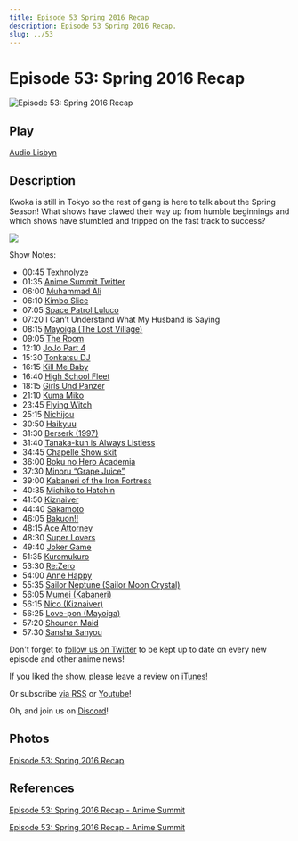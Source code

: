 ```yaml
---
title: Episode 53 Spring 2016 Recap
description: Episode 53 Spring 2016 Recap.
slug: ../53
---
```


# Episode 53: Spring 2016 Recap

![Episode 53: Spring 2016 Recap](https://i.imgur.com/u8EmDtl.png)

## Play

[Audio Lisbyn](http://traffic.libsyn.com/ranime/episode_53_master.mp3)

## Description

Kwoka is still in Tokyo so the rest of gang is here to talk about the Spring Season! What shows have clawed their way up from humble beginnings and which shows have stumbled and tripped on the fast track to success?

[![](https://i.imgur.com/EPnQc1R.png)](http://traffic.libsyn.com/ranime/episode_53_master.mp3)

Show Notes:

*   00:45 [Texhnolyze](http://myanimelist.net/anime/26/Texhnolyze)
*   01:35 [Anime Summit Twitter](https://twitter.com/AnimeSummit)
*   06:00 [Muhammad Ali](https://en.wikipedia.org/wiki/Muhammad_Ali)
*   06:10 [Kimbo Slice](https://en.wikipedia.org/wiki/Kimbo_Slice)
*   07:05 [Space Patrol Luluco](http://myanimelist.net/anime/32681/Uchuu_Patrol_Luluco)
*   07:20 I Can’t Understand What My Husband is Saying
*   08:15 [Mayoiga (The Lost Village)](http://myanimelist.net/anime/32438/Mayoiga)
*   09:05 [The Room](http://www.imdb.com/title/tt0368226/?ref_=nv_sr_1)
*   12:10 [JoJo Part 4](http://myanimelist.net/anime/31933/JoJo_no_Kimyou_na_Bouken__Diamond_wa_Kudakenai)
*   15:30 [Tonkatsu DJ](http://myanimelist.net/anime/31370/Tonkatsu_DJ_Agetarou)
*   16:15 [Kill Me Baby](http://myanimelist.net/anime/11079/Kill_Me_Baby?q=kill%20m)
*   16:40 [High School Fleet](http://myanimelist.net/anime/31500/High_School_Fleet)
*   18:15 [Girls Und Panzer](http://myanimelist.net/anime/14131/Girls_und_Panzer?q=girls%20un)
*   21:10 [Kuma Miko](http://myanimelist.net/anime/31804/Kuma_Miko)
*   23:45 [Flying Witch](http://myanimelist.net/anime/31376/Flying_Witch)
*   25:15 [Nichijou](http://myanimelist.net/anime/10165/Nichijou?q=nichijou)
*   30:50 [Haikyuu](http://myanimelist.net/anime/20583/Haikyuu?q=hai)
*   31:30 [Berserk (1997)](http://myanimelist.net/anime/33/Berserk?q=berser)
*   31:40 [Tanaka-kun is Always Listless](http://myanimelist.net/anime/32093/Tanaka-kun_wa_Itsumo_Kedaruge)
*   34:45 [Chapelle Show skit](https://www.youtube.com/watch?v=XdC_EsIBOyw)
*   36:00 [Boku no Hero Academia](http://myanimelist.net/anime/31964/Boku_no_Hero_Academia)
*   37:30 [Minoru “Grape Juice”](http://i.imgur.com/vyrlGsf.png)
*   39:00 [Kabaneri of the Iron Fortress](http://myanimelist.net/anime/28623/Koutetsujou_no_Kabaneri)
*   40:35 [Michiko to Hatchin](http://myanimelist.net/anime/4087/Michiko_to_Hatchin?q=michi)
*   41:50 [Kiznaiver](http://myanimelist.net/anime/31798/Kiznaiver)
*   44:40 [Sakamoto](http://myanimelist.net/anime/32542/Sakamoto_desu_ga)
*   46:05 [Bakuon!!](http://myanimelist.net/anime/30795/Bakuon)
*   48:15 [Ace Attorney](http://myanimelist.net/anime/31630/Gyakuten_Saiban__Sono_Shinjitsu_Igi_Ari)
*   48:30 [Super Lovers](http://myanimelist.net/anime/31680/Super_Lovers)
*   49:40 [Joker Game](http://myanimelist.net/anime/31405/Joker_Game)
*   51:35 [Kuromukuro](http://myanimelist.net/anime/32245/Kuromukuro?q=kurom)
*   53:30 [Re:Zero](http://myanimelist.net/anime/31240/Re_Zero_kara_Hajimeru_Isekai_Seikatsu)
*   54:00 [Anne Happy](http://myanimelist.net/anime/31080/Anne_Happy%E2%99%AA)
*   55:35 [Sailor Neptune (Sailor Moon Crystal)](http://myanimelist.net/character/2829/Michiru_Kaiou)
*   56:05 [Mumei (Kabaneri)](http://myanimelist.net/character/136529/Mumei)
*   56:15 [Nico (Kiznaiver)](http://myanimelist.net/character/134209/Niko_Niiyama)
*   56:25 [Love-pon (Mayoiga)](http://myanimelist.net/character/138807/Love-pon)
*   57:20 [Shounen Maid](http://myanimelist.net/anime/32175/Shounen_Maid?q=shounen%20maid)
*   57:30 [Sansha Sanyou](http://myanimelist.net/anime/31564/Sansha_Sanyou?q=sansha%20sa)

Don't forget to [follow us on Twitter](https://twitter.animesummit.net/) to be kept up to date on every new episode and other anime news!

If you liked the show, please leave a review on [iTunes!](http://itunes.animesummit.net/)

Or subscribe [via RSS](http://ranime.libsyn.com/rss) or [Youtube](http://yt.animesummit.net/)!

Oh, and join us on [Discord](http://discord.animesummit.net/)!

## Photos

[Episode 53: Spring 2016 Recap](https://i.imgur.com/u8EmDtl.png)

## References

[Episode 53: Spring 2016 Recap - Anime Summit](https://web.archive.org/web/20161225004715/http://animesummit.net/episode-53-spring-2016-recap)

[Episode 53: Spring 2016 Recap - Anime Summit](http://animesummit.net/episode-53-spring-2016-recap)
